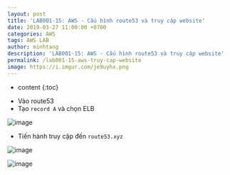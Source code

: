 ```yaml
---
layout: post
title: 'LAB001-15: AWS - Cấu hình route53 và truy cập website'
date: 2019-03-27 11:00:00 +0700
categories: AWS
tags: AWS LAB
author: minhtang
description: 'LAB001-15: AWS - Cấu hình route53 và truy cập website'
permalink: /lab001-15-aws-truy-cap-website
image: https://i.imgur.com/je9uyhx.png
---
```


* content
{:toc}

- Vào route53
- Tạo `record A` và chọn ELB

![image](https://user-images.githubusercontent.com/27756008/54742369-cbcf3000-4bf3-11e9-9d5f-e7d0651450e2.png)





- Tiến hành truy cập đến `route53.xyz`

![image](https://user-images.githubusercontent.com/27756008/54797072-4d22d300-4c85-11e9-84c8-576a25a3dba3.png)

![image](https://user-images.githubusercontent.com/27756008/54797081-53b14a80-4c85-11e9-9adf-e8f73e567307.png)
